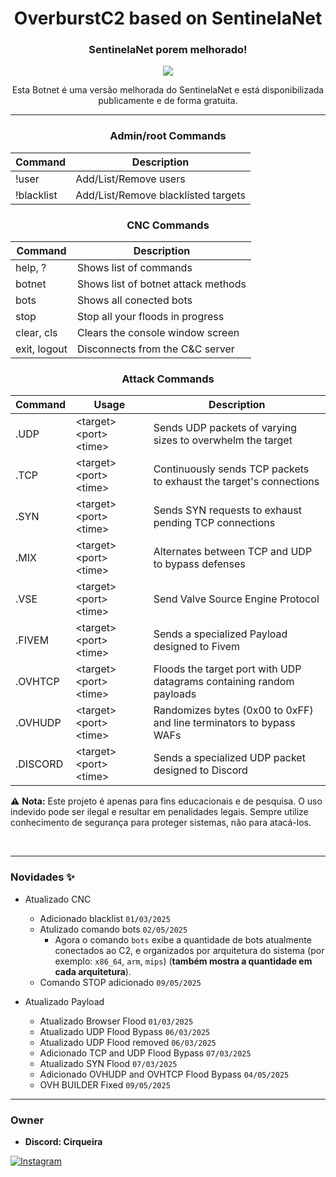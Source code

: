 <div align="center">
    <h1>OverburstC2 based on SentinelaNet</h1>
    <h3>SentinelaNet porem melhorado!</h3>

  <p align="center">
      <img src="https://github.com/user-attachments/assets/cadc2e29-6d15-4e1a-b70b-639ae325d7d8">
  </p>
  <p>Esta Botnet é uma versão melhorada do SentinelaNet e está disponibilizada publicamente e de forma gratuita.</p>

</div>

---

<div align="center">

  ### Admin/root Commands
  Command | Description
  --------|------------
  !user   | Add/List/Remove users
  !blacklist | Add/List/Remove blacklisted targets
    
  ### CNC Commands
  Command | Description
  --------|------------
  help, ? | Shows list of commands
  botnet | Shows list of botnet attack methods
  bots | Shows all conected bots
  stop  | Stop all your floods in progress
  clear, cls | Clears the console window screen
  exit, logout | Disconnects from the C&C server

  ### Attack Commands
  Command  | Usage | Description
  ---------|-------|-------------
  .UDP     | \<target> \<port> \<time> | Sends UDP packets of varying sizes to overwhelm the target
  .TCP     | \<target> \<port> \<time> | Continuously sends TCP packets to exhaust the target's connections
  .SYN     | \<target> \<port> \<time> | Sends SYN requests to exhaust pending TCP connections
  .MIX     | \<target> \<port> \<time> | Alternates between TCP and UDP to bypass defenses
  .VSE     | \<target> \<port> \<time> | Send Valve Source Engine Protocol
  .FIVEM   | \<target> \<port> \<time> | Sends a specialized Payload designed to Fivem
  .OVHTCP  | \<target> \<port> \<time> | Floods the target port with UDP datagrams containing random payloads
  .OVHUDP  | \<target> \<port> \<time> | Randomizes bytes (0x00 to 0xFF) and line terminators to bypass WAFs
  .DISCORD | \<target> \<port> \<time> | Sends a specialized UDP packet designed to Discord
</div>

⚠️ **Nota:** Este projeto é apenas para fins educacionais e de pesquisa. O uso indevido pode ser ilegal e resultar em penalidades legais. Sempre utilize conhecimento de segurança para proteger sistemas, não para atacá-los.

<br>

---

### Novidades ✨
- Atualizado CNC
    - Adicionado blacklist ```01/03/2025```
    - Atulizado comando bots ```02/05/2025```
        - Agora o comando `bots` exibe a quantidade de bots atualmente conectados ao C2, e organizados por arquitetura do sistema (por exemplo: `x86_64`, `arm`, `mips`) (**também mostra a quantidade em cada arquitetura**).
    - Comando STOP adicionado ```09/05/2025```

- Atualizado Payload
    - Atualizado Browser Flood ```01/03/2025```
    - Atualizado UDP Flood Bypass ```06/03/2025```
    - Atualizado UDP Flood removed ```06/03/2025```
    - Adicionado TCP and UDP Flood Bypass ```07/03/2025```
    - Atualizado SYN Flood ```07/03/2025```
    - Adicionado OVHUDP and OVHTCP Flood Bypass ```04/05/2025```
    - OVH BUILDER Fixed ```09/05/2025```
---

### Owner
- **Discord: Cirqueira**
  
<a href="https://www.instagram.com/cirqueirax/"><img src="https://img.shields.io/badge/Instagram-E4405F?style=for-the-badge&logo=instagram&logoColor=white" alt="Instagram"></a>
